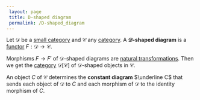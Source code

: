 ```yaml
---
 layout: page
 title: D-shaped diagram
 permalink: /D-shaped_diagram
---
```


Let $\mathcal D$ be a [small category](https://defsmath.github.io/DefsMath/small_category) and $\mathcal C$ any [category](https://defsmath.github.io/DefsMath/category). A **$\mathcal D$-shaped diagram** is a [functor](https://defsmath.github.io/DefsMath/functor) $F:\mathcal D\to \mathcal C$. 

Morphisms $F\to F'$ of $\mathcal D$-shaped diagrams are [natural transformations](https://defsmath.github.io/DefsMath/natural_transformation). Then we get the [category](https://defsmath.github.io/DefsMath/category) $\mathcal D[\mathcal C]$ of $\mathcal D$-shaped objects in $\mathcal C$. 

An object $C$ of $\mathcal C$ determines the **constant diagram** $\underline C$ that sends each object of $\mathcal D$ to $C$ and each morphism of $\mathcal D$ to the identity morphism of $C$.